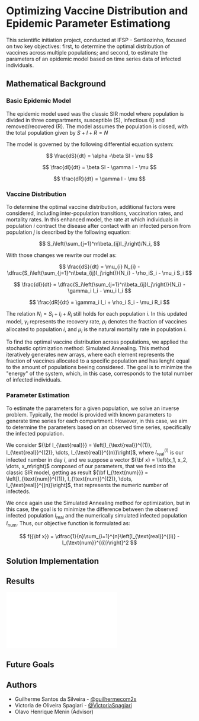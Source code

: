 # Optimizing Vaccine Distribution and Epidemic Parameter Estimationg

This scientific initiation project, conducted at IFSP - Sertãozinho, focused on two key objectives: first, to determine the optimal distribution of vaccines across multiple populations; and second, to estimate the parameters of an epidemic model based on time series data of infected individuals.




## Mathematical Background

###  Basic Epidemic Model
The epidemic model used was the classic SIR model where population is divided in three compartments, susceptible (S), infectious (I) and removed/recovered (R). The model assumes the population is closed, with the total population given by $S + I + R = N$

The model is governed by the following differential equation system:

$$
\frac{dS}{dt} = \alpha -\beta SI - \mu 
$$

$$
\frac{dI}{dt} = \beta SI  - \gamma I - \mu 
$$

$$
\frac{dR}{dt} = \gamma I - \mu
$$

### Vaccine Distribution
To determine the optimal vaccine distribution, additional factors were considered, including inter-population transitions, vaccination rates, and mortality rates. In this enhanced model, the rate at which individuals in population $i$ contract the disease after contact with an infected person from population $j$ is described by the following equation:

$$
S_i\left(\sum_{j=1}^m\beta_{ij}I_j\right)/N_i,
$$

With those changes we rewrite our model as:

$$
\frac{dS}{dt} = \mu_{i} N_{i} -\dfrac{S_i\left(\sum_{j=1}^n\beta_{ij}I_j\right)}{N_i} - \rho_iS_i - \mu_i S_i
$$

$$
\frac{dI}{dt} = \dfrac{S_i\left(\sum_{j=1}^n\beta_{ij}I_j\right)}{N_i}  - \gamma_i I_i - \mu_i I_i
$$

$$
\frac{dR}{dt} = \gamma_i I_i + \rho_i S_i - \mu_i R_i
$$

The relation $N_i = S_i + I_i + R_i$  still holds for each population $i$. In this updated model, $\gamma_i$ represents the recovery rate,  $\rho_i$ denotes the fraction of vaccines allocated to population $i$, and $\mu_i$ is the natural mortality rate in population $i$.

To find the optimal vaccine distribution across populations, we applied the stochastic optimization method: Simulated Annealing. This method iteratively generates new arrays, where each element represents the fraction of vaccines allocated to a specific population and has lenght equal to the amount of populations beeing considered. The goal is to minimize the "energy" of the system, which, in this case, corresponds to the total number of infected individuals.
 
### Parameter Estimation
To estimate the parameters for a given population, we solve an inverse problem. Typically, the model is provided with known parameters to generate time series for each compartment. However, in this case, we aim to determine the parameters based on an observed time series, specifically the infected population.

We consider ${\bf I_{\text{real}}} = \left[I_{\text{real}}^{(1)}, I_{\text{real}}^{(2)}, \dots, I_{\text{real}}^{(n)}\right]$, where $I_{\text{real}}^{(i)}$ is our infected number in day $i$, and we suppose a vector ${\bf x} = \left(x_1, x_2, \dots, x_m\right)$ composed of our parameters, that we feed into the classic SIR model, getting as result ${\bf I_{\text{num}}} = \left[I_{\text{num}}^{(1)}, I_{\text{num}}^{(2)}, \dots, I_{\text{real}}^{(n)}\right]$, that represents the numeric number of infecteds.

We once again use the Simulated Annealing method for optimization, but in this case, the goal is to minimize the difference between the observed infected population $I_{\text{real}}$ and the numerically simulated infected population $I_{\text{num}}$. Thus, our objective function is formulated as:

$$
f({\bf x}) = \dfrac{1}{n}\sum_{i=1}^{n}\left[I_{\text{real}}^{(i)} - I_{\text{num}}^{(i)}\right]^2
$$

## Solution Implementation


## Results
![plot](images/Resultadocenario3.pdf)


## Future Goals


## Authors

- Guilherme Santos da Silveira -  [@guilhermecom2s](https://github.com/guilhermecom2s)
- Victoria de Oliveira Spagiari - [@VictoriaSpagiari](https://github.com/VictoriaSpagiari)
- Olavo Henrique Menin (Advisor)

